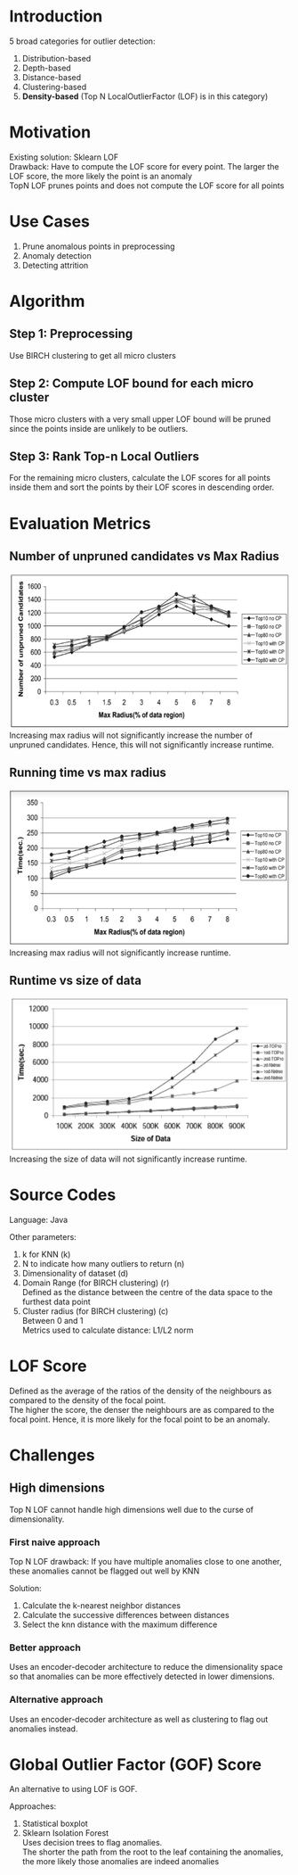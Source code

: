 # Introduction

5 broad categories for outlier detection:
1. Distribution-based
2. Depth-based
3. Distance-based
4. Clustering-based
5. **Density-based** (Top N LocalOutlierFactor (LOF) is in this category)

# Motivation

Existing solution: Sklearn LOF \
Drawback: Have to compute the LOF score for every point. The larger the LOF score, the more likely the point is an anomaly \
TopN LOF prunes points and does not compute the LOF score for all points

# Use Cases
1. Prune anomalous points in preprocessing
2. Anomaly detection
3. Detecting attrition

# Algorithm

## Step 1: Preprocessing
Use BIRCH clustering to get all micro clusters

## Step 2: Compute LOF bound for each micro cluster
Those micro clusters with a very small upper LOF bound will be pruned since the points inside are unlikely to be outliers.

## Step 3: Rank Top-n Local Outliers
For the remaining micro clusters, calculate the LOF scores for all points inside them and sort the points by their LOF scores in descending order.

# Evaluation Metrics

## Number of unpruned candidates vs Max Radius
![Alt text](/lit_review_screenshots/eval_metric1.png) \
Increasing max radius will not significantly increase the number of unpruned candidates. Hence, this will not significantly increase runtime.

## Running time vs max radius
![Alt text](/lit_review_screenshots/eval_metric2.png) \
Increasing max radius will not significantly increase runtime.

## Runtime vs size of data
![Alt text](/lit_review_screenshots/eval_metric3.png) \
Increasing the size of data will not significantly increase runtime.

# Source Codes
Language: Java 

Other parameters: 
1. k for KNN (k)
2. N to indicate how many outliers to return (n)
3. Dimensionality of dataset (d)
4. Domain Range (for BIRCH clustering) (r) \
Defined as the distance between the centre of the data space to the furthest data point
5. Cluster radius (for BIRCH clustering) (c) \
Between 0 and 1 \
Metrics used to calculate distance: L1/L2 norm 

# LOF Score
Defined as the average of the ratios of the density of the neighbours as compared to the density of the focal point. \
The higher the score, the denser the neighbours are as compared to the focal point. Hence, it is more likely for the focal point to be an anomaly.

# Challenges

## High dimensions
Top N LOF cannot handle high dimensions well due to the curse of dimensionality.

### First naive approach
Top N LOF drawback: If you have multiple anomalies close to one another, these anomalies cannot be flagged out well by KNN 

Solution:
1. Calculate the k-nearest neighbor distances
2. Calculate the successive differences between distances
3. Select the knn distance with the maximum difference

### Better approach
Uses an encoder-decoder architecture to reduce the dimensionality space so that anomalies can be more effectively detected in lower dimensions.

### Alternative approach
Uses an encoder-decoder architecture as well as clustering to flag out anomalies instead.

# Global Outlier Factor (GOF) Score
An alternative to using LOF is GOF. 

Approaches:
1. Statistical boxplot
2. Sklearn Isolation Forest \
Uses decision trees to flag anomalies. \
The shorter the path from the root to the leaf containing the anomalies, the more likely those anomalies are indeed anomalies
